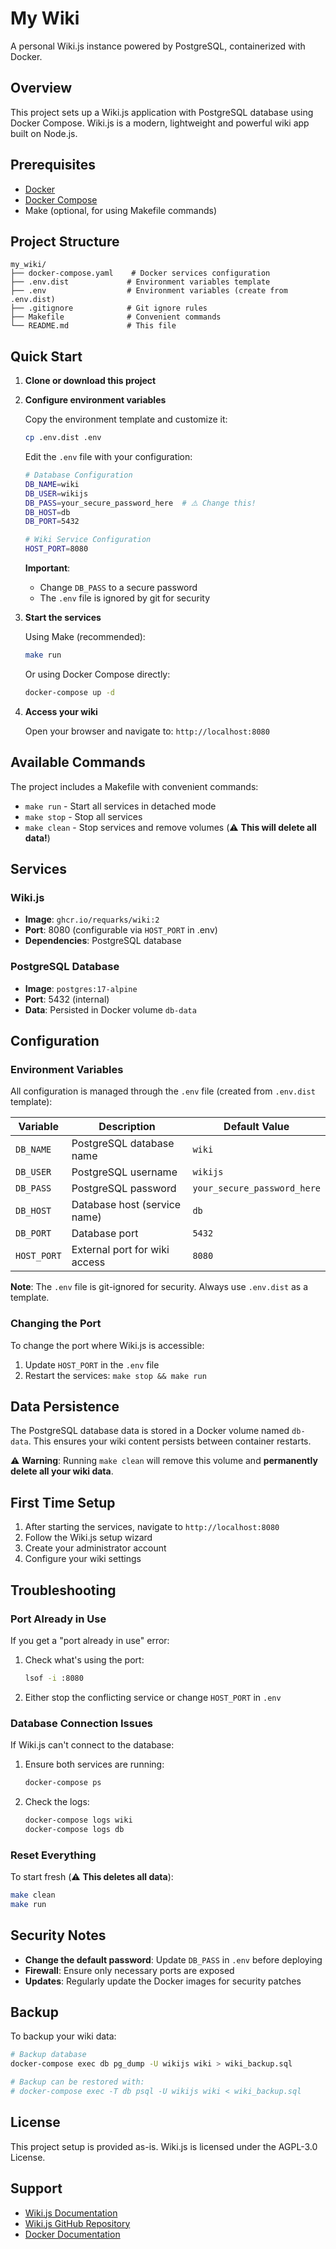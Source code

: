 # My Wiki

A personal Wiki.js instance powered by PostgreSQL, containerized with Docker.

## Overview

This project sets up a Wiki.js application with PostgreSQL database using Docker Compose. Wiki.js is a modern, lightweight and powerful wiki app built on Node.js.

## Prerequisites

- [Docker](https://docs.docker.com/get-docker/)
- [Docker Compose](https://docs.docker.com/compose/install/)
- Make (optional, for using Makefile commands)

## Project Structure

```
my_wiki/
├── docker-compose.yaml    # Docker services configuration
├── .env.dist             # Environment variables template
├── .env                  # Environment variables (create from .env.dist)
├── .gitignore            # Git ignore rules
├── Makefile              # Convenient commands
└── README.md             # This file
```

## Quick Start

1. **Clone or download this project**

2. **Configure environment variables**

   Copy the environment template and customize it:

   ```bash
   cp .env.dist .env
   ```

   Edit the `.env` file with your configuration:

   ```bash
   # Database Configuration
   DB_NAME=wiki
   DB_USER=wikijs
   DB_PASS=your_secure_password_here  # ⚠️ Change this!
   DB_HOST=db
   DB_PORT=5432

   # Wiki Service Configuration
   HOST_PORT=8080
   ```

   **Important**:

   - Change `DB_PASS` to a secure password
   - The `.env` file is ignored by git for security

3. **Start the services**

   Using Make (recommended):

   ```bash
   make run
   ```

   Or using Docker Compose directly:

   ```bash
   docker-compose up -d
   ```

4. **Access your wiki**

   Open your browser and navigate to: `http://localhost:8080`

## Available Commands

The project includes a Makefile with convenient commands:

- `make run` - Start all services in detached mode
- `make stop` - Stop all services
- `make clean` - Stop services and remove volumes (⚠️ **This will delete all data!**)

## Services

### Wiki.js

- **Image**: `ghcr.io/requarks/wiki:2`
- **Port**: 8080 (configurable via `HOST_PORT` in .env)
- **Dependencies**: PostgreSQL database

### PostgreSQL Database

- **Image**: `postgres:17-alpine`
- **Port**: 5432 (internal)
- **Data**: Persisted in Docker volume `db-data`

## Configuration

### Environment Variables

All configuration is managed through the `.env` file (created from `.env.dist` template):

| Variable    | Description                   | Default Value               |
| ----------- | ----------------------------- | --------------------------- |
| `DB_NAME`   | PostgreSQL database name      | `wiki`                      |
| `DB_USER`   | PostgreSQL username           | `wikijs`                    |
| `DB_PASS`   | PostgreSQL password           | `your_secure_password_here` |
| `DB_HOST`   | Database host (service name)  | `db`                        |
| `DB_PORT`   | Database port                 | `5432`                      |
| `HOST_PORT` | External port for wiki access | `8080`                      |

**Note**: The `.env` file is git-ignored for security. Always use `.env.dist` as a template.

### Changing the Port

To change the port where Wiki.js is accessible:

1. Update `HOST_PORT` in the `.env` file
2. Restart the services: `make stop && make run`

## Data Persistence

The PostgreSQL database data is stored in a Docker volume named `db-data`. This ensures your wiki content persists between container restarts.

⚠️ **Warning**: Running `make clean` will remove this volume and **permanently delete all your wiki data**.

## First Time Setup

1. After starting the services, navigate to `http://localhost:8080`
2. Follow the Wiki.js setup wizard
3. Create your administrator account
4. Configure your wiki settings

## Troubleshooting

### Port Already in Use

If you get a "port already in use" error:

1. Check what's using the port:

   ```bash
   lsof -i :8080
   ```

2. Either stop the conflicting service or change `HOST_PORT` in `.env`

### Database Connection Issues

If Wiki.js can't connect to the database:

1. Ensure both services are running:

   ```bash
   docker-compose ps
   ```

2. Check the logs:
   ```bash
   docker-compose logs wiki
   docker-compose logs db
   ```

### Reset Everything

To start fresh (⚠️ **This deletes all data**):

```bash
make clean
make run
```

## Security Notes

- **Change the default password**: Update `DB_PASS` in `.env` before deploying
- **Firewall**: Ensure only necessary ports are exposed
- **Updates**: Regularly update the Docker images for security patches

## Backup

To backup your wiki data:

```bash
# Backup database
docker-compose exec db pg_dump -U wikijs wiki > wiki_backup.sql

# Backup can be restored with:
# docker-compose exec -T db psql -U wikijs wiki < wiki_backup.sql
```

## License

This project setup is provided as-is. Wiki.js is licensed under the AGPL-3.0 License.

## Support

- [Wiki.js Documentation](https://docs.requarks.io/)
- [Wiki.js GitHub Repository](https://github.com/Requarks/wiki)
- [Docker Documentation](https://docs.docker.com/)

